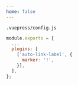 ```yaml
---
home: false
---
```


`.vuepress/config.js`

```js
module.exports = {
  ...
  plugins: [
    ['auto-link-label', {
      marker: '!',
    }],
  ],
};
```
